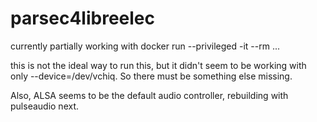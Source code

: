 # parsec4libreelec
currently partially working with docker run --privileged -it --rm ...

this is not the ideal way to run this, but it didn't seem to be working 
with only --device=/dev/vchiq.  So there must be something else 
missing.

Also, ALSA seems to be the default audio controller, rebuilding with 
pulseaudio next.

